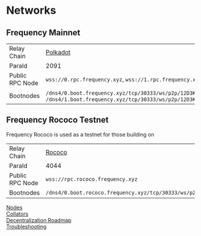 # Networks

## Frequency Mainnet

|  |  |
| --- | --- |
| Relay Chain     | [Polkadot](https://wiki.polkadot.network/) |
| ParaId          | 2091 |
| Public RPC Node | `wss://0.rpc.frequency.xyz`, `wss://1.rpc.frequency.xyz` |
| Bootnodes       | `/dns4/0.boot.frequency.xyz/tcp/30333/ws/p2p/12D3KooWBd4aEArNvXECtt2JHQACBdFmeafpyfre3q81iM1xCcpP`, `/dns4/1.boot.frequency.xyz/tcp/30333/ws/p2p/12D3KooWCW8d7Yz2d3Jcb49rWcNppRNEs1K2NZitCpPtrHSQb6dw` |

## Frequency Rococo Testnet

Frequency Rococo is used as a testnet for those building on

|  |  |
| --- | --- |
| Relay Chain     | [Rococo](https://wiki.polkadot.network/docs/build-pdk#rococo-testnet) |
| ParaId          | 4044 |
| Public RPC Node | `wss://rpc.rococo.frequency.xyz` |
| Bootnodes       | `/dns4/0.boot.rococo.frequency.xyz/tcp/30333/ws/p2p/12D3KooWArmKDbY8Y6XXHGodosWAjRWWxSw5YxWEjSZTBNjJXVSC` |


<div class="button-links">
	<a href="Node.html"><div>Nodes</div></a>
	<a href="RunningCollators.html"><div>Collators</div></a>
</div>
<div class="button-links">
	<a href="Decentralization.html"><div>Decentralization Roadmap</div></a>
	<a href="Troubleshooting.html"><div>Troubleshooting</div></a>
</div>
